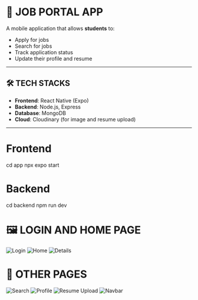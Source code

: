 # 💼 JOB PORTAL APP

A mobile application that allows **students** to:

- Apply for jobs  
- Search for jobs  
- Track application status  
- Update their profile and resume  

---

## 🛠 TECH STACKS

- **Frontend**: React Native (Expo)  
- **Backend**: Node.js, Express  
- **Database**: MongoDB  
- **Cloud**: Cloudinary (for image and resume upload)

---

# Frontend
cd app
npx expo start

# Backend
cd backend
npm run dev



# 🖼 LOGIN AND HOME PAGE

![Login](https://github.com/user-attachments/assets/3c0233c1-deab-4ff3-abf8-d8bd5d8ab0ec)
![Home](https://github.com/user-attachments/assets/a51ab329-39f5-4008-801a-0b8bd0d61c65)
![Details](https://github.com/user-attachments/assets/9b3e8c4a-cc8b-4fc5-a98a-5652b2bd179f)

# 📄 OTHER PAGES

![Search](https://github.com/user-attachments/assets/b50ae896-1bb6-4885-a13f-87231b8985bf)
![Profile](https://github.com/user-attachments/assets/2e45f7b4-2d63-4bda-81d6-eadd19feeaa1)
![Resume Upload](https://github.com/user-attachments/assets/58885839-54c7-48ed-82c0-31c4918409de)
![Navbar](https://github.com/user-attachments/assets/20269cf0-a45a-431f-be19-4abe3068f76b)






